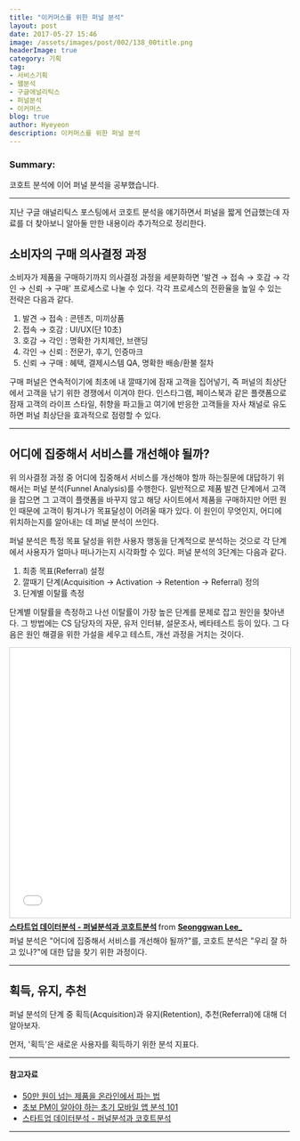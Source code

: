 ```yaml
---
title: "이커머스를 위한 퍼널 분석"
layout: post
date: 2017-05-27 15:46
image: /assets/images/post/002/138_00title.png
headerImage: true
category: 기획
tag:
- 서비스기획
- 웹분석
- 구글애널리틱스
- 퍼널분석
- 이커머스
blog: true
author: Hyeyeon
description: 이커머스를 위한 퍼널 분석
---
```


### Summary:

코호트 분석에 이어 퍼널 분석을 공부했습니다.

---

지난 구글 애널리틱스 포스팅에서 코호트 분석을 얘기하면서 퍼널을 짧게 언급했는데 자료를 더 찾아보니 알아둘 만한 내용이라 추가적으로 정리한다.

## 소비자의 구매 의사결정 과정

소비자가 제품을 구매하기까지 의사결정 과정을 세분화하면 '발견 → 접속 → 호감 → 각인 → 신뢰 → 구매' 프로세스로 나눌 수 있다. 각각 프로세스의 전환율을 높일 수 있는 전략은 다음과 같다.

1. 발견 → 접속 : 콘텐츠, 미끼상품
2. 접속 → 호감 : UI/UX(단 10초)
3. 호감 → 각인 : 명확한 가치제안, 브랜딩
4. 각인 → 신뢰 : 전문가, 후기, 인증마크
5. 신뢰 → 구매 : 혜택, 결제시스템 QA, 명확한 배송/환불 절차

구매 퍼널은 연속적이기에 최초에 내 깔때기에 잠재 고객을 집어넣기, 즉 퍼널의 최상단에서 고객을 낚기 위한 경쟁에서 이겨야 한다. 인스타그램, 페이스북과 같은 플랫폼으로 잠재 고객의 라이프 스타일, 취향을 파고들고 여기에 반응한 고객들을 자사 채널로 유도하면 퍼널 최상단을 효과적으로 점령할 수 있다.

---

## 어디에 집중해서 서비스를 개선해야 될까?

위 의사결정 과정 중 어디에 집중해서 서비스를 개선해야 할까 하는질문에 대답하기 위해서는 퍼널 분석(Funnel Analysis)를 수행한다. 일반적으로 제품 발견 단계에서 고객을 잡으면 그 고객이 플랫폼을 바꾸지 않고 해당 사이트에서 제품을 구매하지만 어떤 원인 때문에 고객이 튕겨나가 목표달성이 어려울 때가 있다. 이 원인이 무엇인지, 어디에 위치하는지를 알아내는 데 퍼널 분석이 쓰인다.

퍼널 분석은 특정 목표 달성을 위한 사용자 행동을 단계적으로 분석하는 것으로 각 단계에서 사용자가 얼마나 떠나가는지 시각화할 수 있다. 퍼널 분석의 3단계는 다음과 같다.

1. 최종 목표(Referral) 설정
2. 깔때기 단계(Acquisition → Activation → Retention → Referral) 정의
3. 단계별 이탈률 측정

단계별 이탈률을 측정하고 나선 이탈률이 가장 높은 단계를 문제로 잡고 원인을 찾아낸다. 그 방법에는 CS 담당자의 자문, 유저 인터뷰, 설문조사, 베타테스트 등이 있다. 그 다음은 원인 해결을 위한 가설을 세우고 테스트, 개선 과정을 거치는 것이다.

<iframe src="//www.slideshare.net/slideshow/embed_code/key/f8RXDIecNin0Xu" width="595" height="485" frameborder="0" marginwidth="0" marginheight="0" scrolling="no" style="border:1px solid #CCC; border-width:1px; margin-bottom:5px; max-width: 100%;" allowfullscreen> </iframe> <div style="margin-bottom:5px"> <strong> <a href="//www.slideshare.net/LeeGwan/ss-42159541" title="스타트업 데이터분석 - 퍼널분석과 코호트분석" target="_blank">스타트업 데이터분석 - 퍼널분석과 코호트분석</a> </strong> from <strong><a target="_blank" href="https://www.slideshare.net/LeeGwan">Seonggwan Lee_</a></strong> </div>
<figcaption class="caption">퍼널 분석은 "어디에 집중해서 서비스를 개선해야 될까?"를, 코호트 분석은 "우리 잘 하고 있나?"에 대한 답을 찾기 위한 과정이다.</figcaption>

---

## 획득, 유지, 추천

퍼널 분석의 단계 중 획득(Acquisition)과 유지(Retention), 추천(Referral)에 대해 더 알아보자.

먼저, '획득'은 새로운 사용자를 획득하기 위한 분석 지표다. 


---

#### 참고자료

* [50만 원이 넘는 제품을 온라인에서 파는 법](https://brunch.co.kr/@joohoonjake/57)
* [초보 PM이 알아야 하는 초기 모바일 앱 분석 101](https://brunch.co.kr/@andrewyhc/13)
* [스타트업 데이터분석 - 퍼널분석과 코호트분석](https://www.slideshare.net/LeeGwan/ss-42159541)

---
